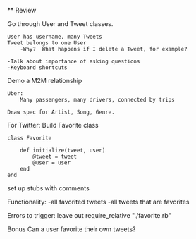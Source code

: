 ** Review

Go through User and Tweet classes.

	User has username, many Tweets
	Tweet belongs to one User
		-Why?  What happens if I delete a Tweet, for example?

	-Talk about importance of asking questions
	-Keyboard shortcuts

Demo a M2M relationship
	
	Uber:
		Many passengers, many drivers, connected by trips

	Draw spec for Artist, Song, Genre.  

For Twitter:
	Build Favorite class

	class Favorite

		def initialize(tweet, user)
			@tweet = tweet
			@user = user
		end
	end

set up stubs with comments

Functionality:
	-all favorited tweets
	-all tweets that are favorites

Errors to trigger:
	leave out require_relative "./favorite.rb"

Bonus
Can a user favorite their own tweets?
